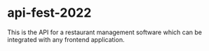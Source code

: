 # api-fest-2022

This is the API for a restaurant management software which can be integrated with any frontend application.

